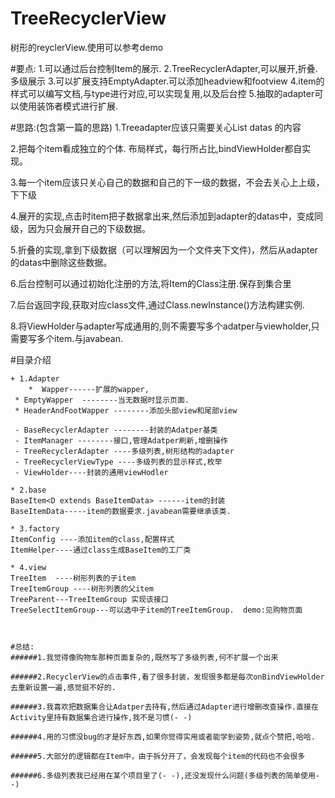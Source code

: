 # TreeRecyclerView
树形的reyclerView.使用可以参考demo


#要点:
1.可以通过后台控制Item的展示.
2.TreeRecyclerAdapter,可以展开,折叠.多级展示
3.可以扩展支持EmptyAdapter.可以添加headview和footview
4.item的样式可以编写文档,与type进行对应,可以实现复用,以及后台控
5.抽取的adapter可以使用装饰者模式进行扩展.

#思路:(包含第一篇的思路)
1.Treeadapter应该只需要关心List<TreeAdapterItem> datas 的内容

2.把每个item看成独立的个体. 布局样式，每行所占比,bindViewHolder都自实现。

3.每一个item应该只关心自己的数据和自己的下一级的数据，不会去关心上上级，下下级

4.展开的实现,点击时item把子数据拿出来,然后添加到adapter的datas中，变成同级，因为只会展开自己的下级数据。

5.折叠的实现,拿到下级数据（可以理解因为一个文件夹下文件)，然后从adapter的datas中删除这些数据。

6.后台控制可以通过初始化注册的方法,将Item的Class注册.保存到集合里

7.后台返回字段,获取对应class文件,通过Class.newInstance()方法构建实例.

8.将ViewHolder与adapter写成通用的,则不需要写多个adatper与viewholder,只需要写多个item.与javabean.


#目录介绍
```
+ 1.Adapter
    *  Wapper------扩展的wapper,
 * EmptyWapper  --------当无数据时显示页面.
 * HeaderAndFootWapper --------添加头部view和尾部view

 - BaseRecyclerAdapter --------封装的Adatper基类
 - ItemManager --------接口,管理Adatper刷新,增删操作
 - TreeRecyclerAdapter ----多级列表,树形结构的adapter
 - TreeRecyclerViewType ----多级列表的显示样式,枚举
 - ViewHolder----封装的通用viewHodler

* 2.base
BaseItem<D extends BaseItemData> ------item的封装
BaseItemData-----item的数据要求.javabean需要继承该类.

* 3.factory
ItemConfig ----添加item的class,配置样式
ItemHelper----通过class生成BaseItem的工厂类

* 4.view
TreeItem  ----树形列表的子item
TreeItemGroup ----树形列表的父item
TreeParent---TreeItemGroup 实现该接口
TreeSelectItemGroup---可以选中子item的TreeItemGroup.  demo:见购物页面



#总结:
######1.我觉得像购物车那种页面复杂的,既然写了多级列表,何不扩展一个出来

######2.RecyclerView的点击事件,看了很多封装，发现很多都是每次onBindViewHolder去重新设置一遍,感觉挺不好的.

######3.我喜欢把数据集合让Adatper去持有,然后通过Adapter进行增删改查操作.直接在Activity里持有数据集合进行操作,我不是习惯(- -)

######4.用的习惯没bug的才是好东西,如果你觉得实用或者能学到姿势,就点个赞把,哈哈.

######5.大部分的逻辑都在Item中，由于拆分开了，会发现每个item的代码也不会很多

######6.多级列表我已经用在某个项目里了(- -),还没发现什么问题(多级列表的简单使用- -)